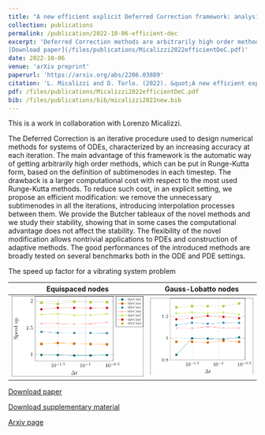 ```yaml
---
title: "A new efficient explicit Deferred Correction framework: analysis and applications to hyperbolic PDEs and adaptivity"
collection: publications
permalink: /publication/2022-10-06-efficient-dec
excerpt: 'Deferred Correction methods are arbitrarily high order methods that consists of an iterative procedure. At each iterations the high order reconstruction is updated leading to costs that scale as the square of the order of accuracy. We propose a way to cut up to half of the computational costs for this methods by increasing the order of the reconstruction at each iteration. An adaptive version allows also to set a priori a tolerance to reach a certain error. Applications to PDEs within the RD-DeC frameworks allows as well a great computational advantage.
[Download paper](/files/publications/Micalizzi2022efficientDeC.pdf)'
date: 2022-10-06
venue: 'arXiv preprint'
paperurl: 'https://arxiv.org/abs/2206.03889'
citation: 'L. Micalizzi and D. Torlo. (2022). &quot;A new efficient explicit Deferred Correction framework: analysis and applications to hyperbolic PDEs and adaptivity. &quot; <i>arXiv preprint</i>, 2022. https://arxiv.org/abs/2210.02976.'
pdf: /files/publications/Micalizzi2022efficientDeC.pdf
bib: /files/publications/bib/micalizzi2022new.bib
---
```

This is a work in collaboration with Lorenzo Micalizzi.

The Deferred Correction is an iterative procedure used to design numerical methods for systems of ODEs, characterized by an increasing accuracy at each iteration.
The main advantage of this framework is the automatic way of getting arbitrarily high order methods, which can be put in Runge-Kutta form, based on the definition of subtimenodes in each timestep.
The drawback is a larger computational cost with respect to the most used Runge-Kutta methods.
To reduce such cost, in an explicit setting, we propose an efficient modification: we remove the unnecessary subtimenodes in all the iterations, introducing interpolation processes between them.
We provide the Butcher tableaux of the novel methods and we study their stability, showing that in some cases the computational advantage does not affect the stability. 
The flexibility of the novel modification allows nontrivial applications to PDEs and construction of adaptive methods.
The good performances of the introduced methods are broadly tested on several benchmarks both in the ODE and PDE settings.


The speed up factor for a vibrating system problem

Equispaced nodes     |  Gauss-Lobatto nodes 
:-------------------------:|:-------------------------:
![FOM simulation](/files/images/posts/eff_dec/pic_16.png)|![ROM simulation](/files/images/posts/eff_dec/pic_17.png)


[Download paper](/files/publications/Micalizzi2022efficientDeC.pdf)

[Download supplementary material](/files/publications/Micalizzi2022efficientDeC_supplement.pdf)

[Arxiv page](https://arxiv.org/abs/2210.02976)
